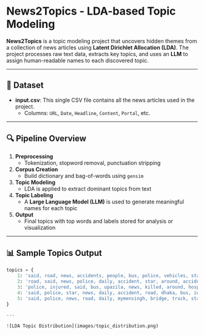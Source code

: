 # News2Topics - LDA-based Topic Modeling

**News2Topics** is a topic modeling project that uncovers hidden themes from a collection of news articles using **Latent Dirichlet Allocation (LDA)**. The project processes raw text data, extracts key topics, and uses an **LLM** to assign human-readable names to each discovered topic.

---

## 📂 Dataset

- **input.csv**: This single CSV file contains all the news articles used in the project.
    - Columns: `URL`, `Date`, `Headline`, `Content`, `Portal`, etc.

---

## 🔍 Pipeline Overview

1. **Preprocessing**
   - Tokenization, stopword removal, punctuation stripping
2. **Corpus Creation**
   - Build dictionary and bag-of-words using `gensim`
3. **Topic Modeling**
   - LDA is applied to extract dominant topics from text
4. **Topic Labeling**
   - A **Large Language Model (LLM)** is used to generate meaningful names for each topic
5. **Output**
   - Final topics with top words and labels stored for analysis or visualization

---

## 📊 Sample Topics Output

```python
topics = { 
    1: 'said, road, news, accidents, people, bus, police, vehicles, star, daily',
    2: 'road, said, news, police, daily, accident, star, around, accidents, also',
    3: 'police, injured, said, bus, upazila, news, killed, around, hospital, people',
    4: 'said, police, star, news, daily, accident, road, dhaka, bus, injured',
    5: 'said, police, news, road, daily, mymensingh, bridge, truck, star, bangladesh',
}

---

![LDA Topic Distribution](images/topic_distribution.png)

